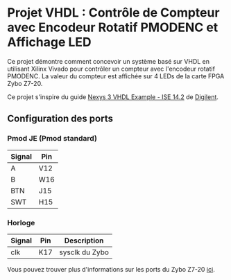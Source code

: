 # Projet VHDL : Contrôle de Compteur avec Encodeur Rotatif PMODENC et Affichage LED

Ce projet démontre comment concevoir un système basé sur VHDL en utilisant Xilinx Vivado pour contrôler un compteur avec l'encodeur rotatif PMODENC. La valeur du compteur est affichée sur 4 LEDs de la carte FPGA Zybo Z7-20.

Ce projet s'inspire du guide [Nexys 3 VHDL Example - ISE 14.2](https://digilent.com/reference/_media/reference/pmod/pmodenc/pmodenc_ise_demo_14-2.zip) de [Digilent](https://digilent.com/reference/pmod/pmodenc/start).

## Configuration des ports

### Pmod JE (Pmod standard)

| Signal | Pin |
|--------|-----|
| A      | V12 |
| B      | W16 |
| BTN    | J15 |
| SWT    | H15 |

### Horloge

| Signal | Pin | Description    |
|--------|-----|----------------|
| clk    | K17 | sysclk du Zybo |

Vous pouvez trouver plus d'informations sur les ports du Zybo Z7-20 [ici](https://github.com/Digilent/digilent-xdc/blob/master/Zybo-Z7-Master.xdc).